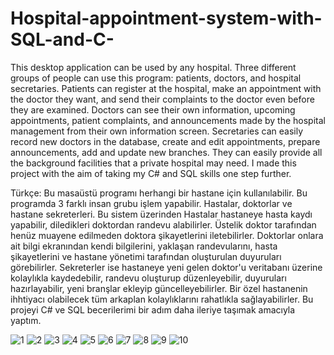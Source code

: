 # Hospital-appointment-system-with-SQL-and-C-
This desktop application can be used by any hospital. Three different groups of people can use this program: patients, doctors, and hospital secretaries. Patients can register at the hospital, make an appointment with the doctor they want, and send their complaints to the doctor even before they are examined. Doctors can see their own information, upcoming appointments, patient complaints, and announcements made by the hospital management from their own information screen. Secretaries can easily record new doctors in the database, create and edit appointments, prepare announcements, add and update new branches. They can easily provide all the background facilities that a private hospital may need. I made this project with the aim of taking my C# and SQL skills one step further.

Türkçe:
Bu masaüstü programı herhangi bir hastane için kullanılabilir. Bu programda 3 farklı insan grubu işlem yapabilir.
Hastalar, doktorlar ve hastane sekreterleri. Bu sistem üzerinden Hastalar hastaneye hasta kaydı yapabilir,
diledikleri doktordan randevu alabilirler. Üstelik doktor tarafından henüz muayene edilmeden doktora şikayetlerini iletebilirler.
Doktorlar onlara ait bilgi ekranından kendi bilgilerini, yaklaşan randevularını, hasta şikayetlerini ve hastane 
yönetimi tarafından oluşturulan duyuruları görebilirler.
Sekreterler ise hastaneye yeni gelen doktor'u veritabanı üzerine kolaylıkla kaydedebilir, randevu oluşturup düzenleyebilir,
duyuruları hazırlayabilir, yeni branşlar ekleyip güncelleyebilirler. Bir özel hastanenin ihhtiyacı olabilecek
tüm arkaplan kolaylıklarını rahatlıkla sağlayabilirler. Bu projeyi C# ve SQL becerilerimi bir adım daha ileriye taşımak 
amacıyla yaptım.



![1](https://github.com/ozcanbayram/Hospital-appointment-system-with-SQL-and-C-/assets/117665864/5f60a7ad-3ee5-498f-99ae-9b77b0306675)
![2](https://github.com/ozcanbayram/Hospital-appointment-system-with-SQL-and-C-/assets/117665864/b5afbe06-70ea-4617-82f6-2ad30a308563)
![3](https://github.com/ozcanbayram/Hospital-appointment-system-with-SQL-and-C-/assets/117665864/cfc1250b-5b67-4591-a3db-f4e409968fe5)
![4](https://github.com/ozcanbayram/Hospital-appointment-system-with-SQL-and-C-/assets/117665864/5b2524f9-027f-4704-9c3e-a6a4dac085bf)
![5](https://github.com/ozcanbayram/Hospital-appointment-system-with-SQL-and-C-/assets/117665864/69e290c2-93b5-401d-88b3-82170d4beafa)
![6](https://github.com/ozcanbayram/Hospital-appointment-system-with-SQL-and-C-/assets/117665864/17a520c4-63c3-4f8b-aef3-29516025fabf)
![7](https://github.com/ozcanbayram/Hospital-appointment-system-with-SQL-and-C-/assets/117665864/05c5679a-a2a7-4f71-8645-f9346418f21e)
![8](https://github.com/ozcanbayram/Hospital-appointment-system-with-SQL-and-C-/assets/117665864/ccf456ba-ea1e-4d72-a5b3-d0422cca05c8)
![9](https://github.com/ozcanbayram/Hospital-appointment-system-with-SQL-and-C-/assets/117665864/aadb47ef-48d1-4a66-bd7d-bbc0306c13e1)
![10](https://github.com/ozcanbayram/Hospital-appointment-system-with-SQL-and-C-/assets/117665864/8dd9d577-7dc8-47a3-ad48-0e0e6a19f438)
